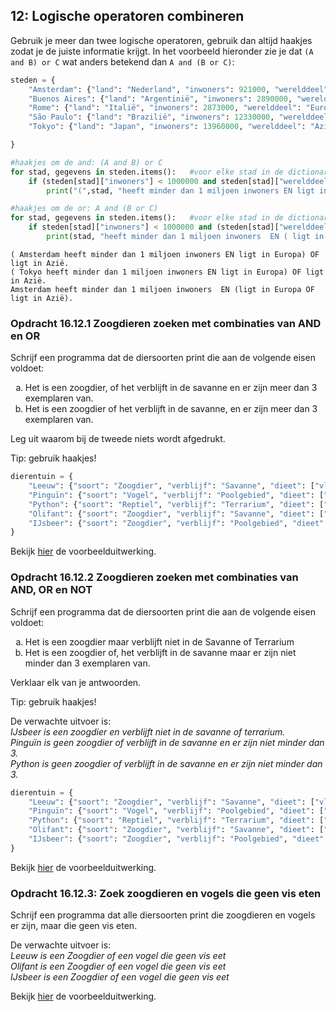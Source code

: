 
## 12: Logische operatoren combineren

<p>Gebruik je meer dan twee logische operatoren, gebruik dan altijd haakjes zodat je de juiste informatie krijgt. In het voorbeeld hieronder zie je dat <code>(A and B) or C</code>  wat anders betekend dan <code>A and (B or C)</code>:</p>


```python
steden = {
    "Amsterdam": {"land": "Nederland", "inwoners": 921000, "werelddeel": "Europa"},
    "Buenos Aires": {"land": "Argentinië", "inwoners": 2890000, "werelddeel": "Zuid-Amerika"},
    "Rome": {"land": "Italië", "inwoners": 2873000, "werelddeel": "Europa"},
    "São Paulo": {"land": "Brazilië", "inwoners": 12330000, "werelddeel": "Zuid-Amerika"},
    "Tokyo": {"land": "Japan", "inwoners": 13960000, "werelddeel": "Azië"},

}

#haakjes om de and: (A and B) or C
for stad, gegevens in steden.items():	#voor elke stad in de dictionary steden
    if (steden[stad]["inwoners"] < 1000000 and steden[stad]["werelddeel"]=="Europa") or steden[stad]["werelddeel"]=="Azië":	# steden met (minder dan 1 miljoen inwoners EN in Europa), OF de steden in Azië
        print("(",stad, "heeft minder dan 1 miljoen inwoners EN ligt in Europa ) OF ligt in Azië.")

#haakjes om de or: A and (B or C)
for stad, gegevens in steden.items():	#voor elke stad in de dictionary steden
    if steden[stad]["inwoners"] < 1000000 and (steden[stad]["werelddeel"]=="Europa" or steden[stad]["werelddeel"]=="Azië"):	# steden met minder dan 1 miljoen inwoners EN  (in Europa OF in Azië)
        print(stad, "heeft minder dan 1 miljoen inwoners  EN ( ligt in Europa OF ligt in Azië ).")
```

    ( Amsterdam heeft minder dan 1 miljoen inwoners EN ligt in Europa) OF ligt in Azië.
    ( Tokyo heeft minder dan 1 miljoen inwoners EN ligt in Europa) OF ligt in Azië.
    Amsterdam heeft minder dan 1 miljoen inwoners  EN (ligt in Europa OF ligt in Azië).


### Opdracht 16.12.1 Zoogdieren zoeken met combinaties van AND en OR

Schrijf een programma dat de diersoorten print die aan de volgende eisen voldoet:
<ol type="a">
<li>Het is een zoogdier, of het verblijft in de savanne en er zijn meer dan 3 exemplaren van.
<li>Het is een zoogdier of het verblijft in de savanne, en er zijn meer dan 3 exemplaren van.
</ol>
Leg uit waarom bij de tweede niets wordt afgedrukt.

<p>Tip: gebruik haakjes!</p>


```python
dierentuin = {
    "Leeuw": {"soort": "Zoogdier", "verblijf": "Savanne", "dieet": ["vlees"], "aantal": 2},
    "Pinguïn": {"soort": "Vogel", "verblijf": "Poolgebied", "dieet": ["vis", "kril"], "aantal": 15},
    "Python": {"soort": "Reptiel", "verblijf": "Terrarium", "dieet": ["muizen", "ratten"], "aantal": 3},
    "Olifant": {"soort": "Zoogdier", "verblijf": "Savanne", "dieet": ["planten", "fruit", "bladeren"], "aantal": 1},
    "IJsbeer": {"soort": "Zoogdier", "verblijf": "Poolgebied", "dieet": ["vlees"], "aantal": 2}
}


```

<p>Bekijk <a href="https://rweeda.github.io/PythonIA/docs/IA_H10_oplossingen.html#opgave16121" target="_blank">hier</a> de voorbeelduitwerking.</p>

<!-- ANTWOORD
for diersoort, gegevens in dierentuin.items():	#voor elk dier in de dictionary dierentuin
    if gegevens["soort"] == "Zoogdier" or (gegevens["verblijf"] == "Savanne" and gegevens["aantal"] > 3 ):	#dieren die zoogdieren zijn OF (in de savanne verblijven EN meer dan 3 exemplaren)
        print(diersoort, "is een zoogdier OF ( verblijft in de savanne EN er zijn meer dan 3 exemplaren ).")


for diersoort, gegevens in dierentuin.items():	#voor elk dier in de dictionary dierentuin
    if (gegevens["soort"] == "Zoogdier" or gegevens["verblijf"] == "Savanne") and gegevens["aantal"] > 3:    #dieren die (zoogdieren zijn OF in de savanne verblijven) EN meer dan 3 exemplaren
        print(diersoort, "is een ( zoogdier OF verblijft in de savanne ) EN er zijn meer dan 3 exemplaren.")
       
       
Bij de tweede wordt niets afgedrukt omdat aan de eerste eis alleen Leeuw, Olifant en IJsbeer voldaan, maar van geen van die zijn er meer dan 3 exemplaren      
        -->

### Opdracht 16.12.2 Zoogdieren zoeken met combinaties van AND, OR en NOT

Schrijf een programma dat de diersoorten print die aan de volgende eisen voldoet:
<ol type="a">
<li>Het is een zoogdier maar verblijft niet in de Savanne of Terrarium
<li>Het is een zoogdier of, het verblijft in de savanne maar er zijn niet minder dan 3 exemplaren van.
</ol>
Verklaar elk van je antwoorden.
<p>Tip: gebruik haakjes!</p>

<p>De verwachte uitvoer is:<br>
<i>
    IJsbeer is een zoogdier en verblijft niet in de savanne of terrarium.<br>
    Pinguïn is geen zoogdier of verblijft in de savanne en er zijn niet minder dan 3.<br>
    Python is geen zoogdier of verblijft in de savanne en er zijn niet minder dan 3.<br>
    </i>

```python
dierentuin = {
    "Leeuw": {"soort": "Zoogdier", "verblijf": "Savanne", "dieet": ["vlees"], "aantal": 2},
    "Pinguïn": {"soort": "Vogel", "verblijf": "Poolgebied", "dieet": ["vis", "kril"], "aantal": 15},
    "Python": {"soort": "Reptiel", "verblijf": "Terrarium", "dieet": ["muizen", "ratten"], "aantal": 3},
    "Olifant": {"soort": "Zoogdier", "verblijf": "Savanne", "dieet": ["planten", "fruit", "bladeren"], "aantal": 1},
    "IJsbeer": {"soort": "Zoogdier", "verblijf": "Poolgebied", "dieet": ["vlees"], "aantal": 2}
}

```



<p>Bekijk <a href="https://rweeda.github.io/PythonIA/docs/IA_H10_oplossingen.html#opgave1622" target="_blank">hier</a> de voorbeelduitwerking.</p>

<!-- ANTWOORD


#A and not (B or C)
for dier, gegevens in dierentuin.items():	#voor elk dier in de dictionary dierentuin
    if gegevens["soort"] == "Zoogdier" and not (gegevens["verblijf"] == "Savanne" or gegevens["verblijf"] == "Terrarium"):    #dieren die zoogdieren zijn en niet in de savanne of terrarium verblijven
        print(dier, "is een zoogdier en verblijft niet in de savanne of terrarium.")
# Verklaring: Er zijn drie zoogdieren (Leeuw, Olifant, IJsbeer), daarvan verblijft alleen de IJsbeer niet in de savanne of terrarium

#not A or (b and not C)
for dier, gegevens in dierentuin.items():	#voor elk dier in de dictionary dierentuin
    if not gegevens["soort"] == "Zoogdier" or (gegevens["verblijf"] == "Savanne" and not gegevens["aantal"] < 3):       #dieren die niet zoogdieren zijn of in de savanne verblijven en niet minder dan 3 zijn
        print(dier, "is geen zoogdier of verblijft in de savanne en er zijn niet minder dan 3.")
# Verklaring: Er zijn 2 dieren die geen zoogdieren zijn (Pinguïn, Python), dus die voldoen. Daarnaast zijn er twee die in de savanne verblijven (Leeuw en Olifant) maar daarvan zijn er niet genoeg exemplaren.
 -->

### Opdracht 16.12.3: Zoek zoogdieren en vogels die geen vis eten

Schrijf een programma dat alle diersoorten print die zoogdieren en vogels er zijn, maar die geen vis eten.

<p>De verwachte uitvoer is:<br>
<i>Leeuw is een Zoogdier of een vogel die geen vis eet<br>
Olifant is een Zoogdier of een vogel die geen vis eet<br>
IJsbeer is een Zoogdier of een vogel die geen vis eet</i>



<p>Bekijk <a href="https://rweeda.github.io/PythonIA/docs/IA_H10_oplossingen.html#opgave1123" target="_blank">hier</a> de voorbeelduitwerking.</p>

<!--
ANTWOORD
dierentuin = {
    "Leeuw": {"soort": "Zoogdier", "verblijf": "Savanne", "dieet": ["vlees"], "aantal": 2},
    "Pinguïn": {"soort": "Vogel", "verblijf": "Poolgebied", "dieet": ["vis", "kril"], "aantal": 15},
    "Python": {"soort": "Reptiel", "verblijf": "Terrarium", "dieet": ["muizen", "ratten"], "aantal": 3},
    "Olifant": {"soort": "Zoogdier", "verblijf": "Savanne", "dieet": ["planten", "fruit", "bladeren"], "aantal": 1},
    "IJsbeer": {"soort": "Zoogdier", "verblijf": "Poolgebied", "dieet": ["vlees"], "aantal": 2}
}


for dier, gegevens in dierentuin.items():	#voor elk dier in de dictionary dierentuin
    if (gegevens["soort"] == "Zoogdier" or gegevens["soort"] == "Vogel") and not "vis" in gegevens["dieet"] :
        print(dier, "is een Zoogdier of een Vogel die geen vis eet")

-->
<!--
Opdracht 16.X Aantal niet-vegetarische slangen of pinguins
<p>Schrijf een programma dat bepaalt hoeveel zoogdieren en vogels er zijn die geen fruit eten, en deze afdrukt.</p>

<p>Verwachte uitvoer: <i>Aantal zoogdieren of vogels in de dierentuin die geen fruit eten: 20</i></p>


```python
dierentuin = {
    "Leeuw": {"soort": "Zoogdier", "verblijf": "Savanne", "dieet": ["vlees"], "aantal": 2},
    "Pinguïn": {"soort": "Vogel", "verblijf": "Poolgebied", "dieet": ["vis", "kril"], "aantal": 15},
    "Python": {"soort": "Reptiel", "verblijf": "Terrarium", "dieet": ["muizen", "ratten"], "aantal": 3},
    "Olifant": {"soort": "Zoogdier", "verblijf": "Savanne", "dieet": ["planten", "fruit", "bladeren"], "aantal": 1},
    "IJsbeer": {"soort": "Zoogdier", "verblijf": "Poolgebied", "dieet": ["vlees"], "aantal": 2}
}


```

    Aantal zoogdieren of vogels in de dierentuin: 20


<p>Bekijk <a href="https://rweeda.github.io/PythonIA/docs/IA_H10_oplossingen.html#opgave16.X" target="_blank">hier</a> de voorbeelduitwerking.</p>

ANTWOORD:
teller = 0	#teller op 0 zetten
for dier, gegevens in dierentuin.items():	#voor elk dier in de dictionary dierentuin
    if (gegevens["soort"] == "Zoogdier" or gegevens["soort"] == "Vogel") and not""vis" in gegevens["dieet"] :	#dieren die zoogdieren of vogels zijn, maar geen fruit eten
        teller += gegevens["aantal"]	#teller optellen met het aantal dieren
print("Aantal zoogdieren of vogels in de dierentuin:", teller)
-->



<!-- NOK
## any() - controleert of er een entiteit is die aan minimaal een van de eisen voldoet.

Als je meerdere voorwaarden met een <code>of</code> in een keer wilt controleren, kan je <code>any()</code>. Met <code>any()</code> bepaal je als minstens één waarde aan de voorwaarde voldoet


Dan controleer je of minstens één van deze twee dingen klopt... maar alleen voor dat ene info object. Je controleert dus één stad, niet alle steden.


Voorbeeld 1: Staat er minstens één stad in Europa?
```python

for gegevens in steden.values():
    if any([ info["werelddeel"] == "Europa", info["inwoners"] > 1_000_000 ])


```
Toelichting:
<ul>
<li><code>steden.values()</code> geeft alle binnenste dictionaries.
<li>Voor elke <code>infogegevens</code> wordt gecontroleerd of aan de voorwaarde voldoet: werelddeel is "Europa";
<li>any() geeft True als één of meer steden in Europa liggen.



<!--
<li><code>all()</code>:	als alle waarden aan de voorwaarde voldoen
</ul>
-->

